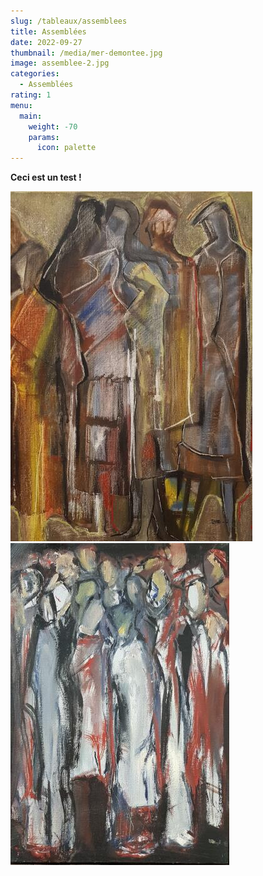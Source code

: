 ```yaml
---
slug: /tableaux/assemblees
title: Assemblées
date: 2022-09-27
thumbnail: /media/mer-demontee.jpg
image: assemblee-2.jpg
categories:
  - Assemblées
rating: 1
menu:
  main:
    weight: -70
    params:
      icon: palette
---
```

**Ceci est un test !**

![](assemblee-1.jpg) ![](assemblee-2.jpg)